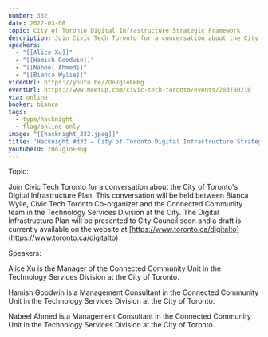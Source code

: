 ```yaml
---
number: 332
date: 2022-03-08
topic: City of Toronto Digital Infrastructure Strategic Framework
description: Join Civic Tech Toronto for a conversation about the City of Toronto's Digital Infrastructure Plan. This conversation will be held between Bianca Wylie, Civic Tech Toronto Co-organizer and the Connected Community team in the Technology Services Division at the City. The Digital Infrastructure Plan will be presented to City Council soon and a draft is currently available on the website at https://www.toronto.ca/digitalto
speakers:
  - "[[Alice Xu]]"
  - "[[Hamish Goodwin]]"
  - "[[Nabeel Ahmed]]"
  - "[[Bianca Wylie]]"
videoUrl: https://youtu.be/ZDoJg1oFH6g
eventUrl: https://www.meetup.com/civic-tech-toronto/events/283780210
via: online
booker: bianca
tags:
  - type/hacknight
  - flag/online-only
image: "[[hacknight_332.jpeg]]"
title: 'Hacknight #332 – City of Toronto Digital Infrastructure Strategic Framework'
youtubeID: ZDoJg1oFH6g
---
```


Topic:

Join Civic Tech Toronto for a conversation about the City of Toronto's Digital Infrastructure Plan. This conversation will be held between Bianca Wylie, Civic Tech Toronto Co-organizer and the Connected Community team in the Technology Services Division at the City. The Digital Infrastructure Plan will be presented to City Council soon and a draft is currently available on the website at [https://www.toronto.ca/digitalto](https://www.toronto.ca/digitalto)

Speakers:

Alice Xu is the Manager of the Connected Community Unit in the Technology Services Division at the City of Toronto.

Hamish Goodwin is a Management Consultant in the Connected Community Unit in the Technology Services Division at the City of Toronto.

Nabeel Ahmed is a Management Consultant in the Connected Community Unit in the Technology Services Division at the City of Toronto.
